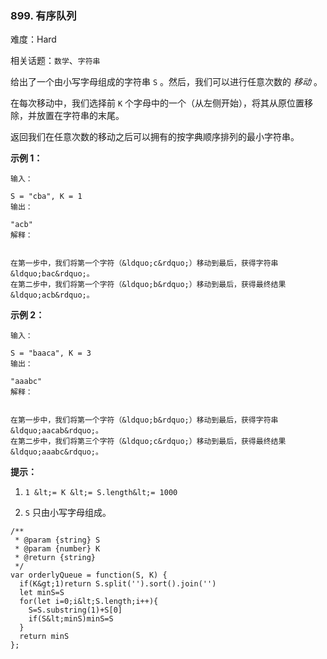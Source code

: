 ### 899. 有序队列

难度：Hard

相关话题：`数学`、`字符串`

给出了一个由小写字母组成的字符串  `S` 。然后，我们可以进行任意次数的 *移动* 。



在每次移动中，我们选择前  `K`  个字母中的一个（从左侧开始），将其从原位置移除，并放置在字符串的末尾。



返回我们在任意次数的移动之后可以拥有的按字典顺序排列的最小字符串。







 **示例 1：** 





```
输入：

S = "cba", K = 1
输出：

"acb"
解释：


在第一步中，我们将第一个字符（&ldquo;c&rdquo;）移动到最后，获得字符串 &ldquo;bac&rdquo;。
在第二步中，我们将第一个字符（&ldquo;b&rdquo;）移动到最后，获得最终结果 &ldquo;acb&rdquo;。

```

 **示例 2：** 





```
输入：

S = "baaca", K = 3
输出：

"aaabc"
解释：


在第一步中，我们将第一个字符（&ldquo;b&rdquo;）移动到最后，获得字符串 &ldquo;aacab&rdquo;。
在第二步中，我们将第三个字符（&ldquo;c&rdquo;）移动到最后，获得最终结果 &ldquo;aaabc&rdquo;。

```





 **提示：** 





1.  `1 &lt;= K &lt;= S.length&lt;= 1000` 

2.  `S` 只由小写字母组成。






```
/**
 * @param {string} S
 * @param {number} K
 * @return {string}
 */
var orderlyQueue = function(S, K) {
  if(K&gt;1)return S.split('').sort().join('')
  let minS=S
  for(let i=0;i&lt;S.length;i++){
    S=S.substring(1)+S[0]
    if(S&lt;minS)minS=S
  }
  return minS
};



```
